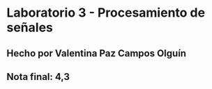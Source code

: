 # Laboratorio 3 - Procesamiento de señales
## Hecho por Valentina Paz Campos Olguín
## Nota final: 4,3
